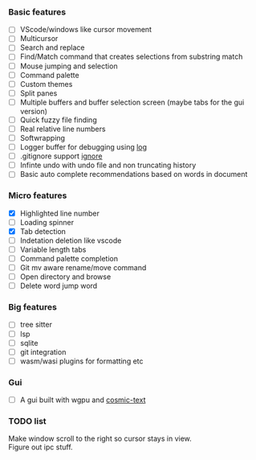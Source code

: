 ### Basic features
- [ ] VScode/windows like cursor movement
- [ ] Multicursor
- [ ] Search and replace
- [ ] Find/Match command that creates selections from substring match
- [ ] Mouse jumping and selection
- [ ] Command palette
- [ ] Custom themes
- [ ] Split panes
- [ ] Multiple buffers and buffer selection screen (maybe tabs for the gui version)
- [ ] Quick fuzzy file finding
- [ ] Real relative line numbers
- [ ] Softwrapping
- [ ] Logger buffer for debugging using [log](https://crates.io/crates/log)
- [ ] .gitignore support [ignore](https://crates.io/crates/ignore)
- [ ] Infinte undo with undo file and non truncating history
- [ ] Basic auto complete recommendations based on words in document

### Micro features
- [x] Highlighted line number
- [ ] Loading spinner
- [x] Tab detection
- [ ] Indetation deletion like vscode
- [ ] Variable length tabs
- [ ] Command palette completion
- [ ] Git mv aware rename/move command
- [ ] Open directory and browse
- [ ] Delete word jump word

### Big features
- [ ] tree sitter
- [ ] lsp
- [ ] sqlite
- [ ] git integration
- [ ] wasm/wasi plugins for formatting etc

### Gui
- [ ] A gui built with wgpu and [cosmic-text](https://crates.io/crates/cosmic-text)

### TODO list
Make window scroll to the right so cursor stays in view.  
Figure out ipc stuff.  